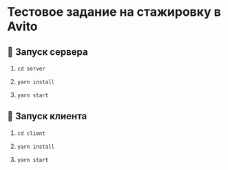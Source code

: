 # Тестовое задание на стажировку в Avito

## 🚀 Запуск сервера
1. `cd server`

2. `yarn install`

3. `yarn start`

## 💖 Запуск клиента
1. `cd client`

2. `yarn install`

3. `yarn start`
